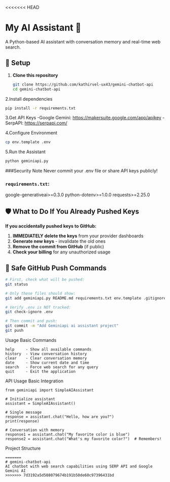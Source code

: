 <<<<<<< HEAD
# My AI Assistant 🤖

A Python-based AI assistant with conversation memory and real-time web search.

## 🚀 Setup

1. **Clone this repository**
   ```bash
   git clone https://github.com/kathirvel-ux43/gemini-chatbot-api
   cd gemini-chatbot-api
   ```

2.Install dependencies
```bash
pip install -r requirements.txt
```
3.Get API Keys
-Google Gemini: https://makersuite.google.com/app/apikey
-SerpAPI: https://serpapi.com/

4.Configure Environment
```bash
cp env.template .env
```
5.Run the Assistant
```bash
python geminiapi.py
```
###Security Note
Never commit your .env file or share API keys publicly!
### **`requirements.txt`:**
google-generativeai>=0.3.0
python-dotenv>=1.0.0
requests>=2.25.0


## 🛡️ What to Do If You Already Pushed Keys

**If you accidentally pushed keys to GitHub:**

1. **IMMEDIATELY delete the keys** from your provider dashboards
2. **Generate new keys** - invalidate the old ones
3. **Remove the commit from GitHub** (if public)
4. **Check your billing** for any unauthorized usage

## 🎯 Safe GitHub Push Commands

```bash
# First, check what will be pushed:
git status

# Only these files should show:
git add geminiapi.py README.md requirements.txt env.template .gitignore

# Verify .env is NOT tracked:
git check-ignore .env

# Then commit and push:
git commit -m "Add Geminiapi ai assistant project"
git push
```
Usage
Basic Commands
```
help     - Show all available commands
history  - View conversation history
clear    - Clear conversation memory
date     - Show current date and time
search   - Force web search for any query
quit     - Exit the application
```

API Usage
Basic Integration
```
from geminiapi import SimpleAIAssistant

# Initialize assistant
assistant = SimpleAIAssistant()

# Single message
response = assistant.chat("Hello, how are you?")
print(response)

# Conversation with memory
response1 = assistant.chat("My favorite color is blue")
response2 = assistant.chat("What's my favorite color?")  # Remembers!
```

Project Structure
```
=======
# gemini-chatbot-api
AI chatbot with web search capabilities using SERP API and Google Gemini AI
>>>>>>> 7d3192a5d508079674b191b50de60c97396431bd
